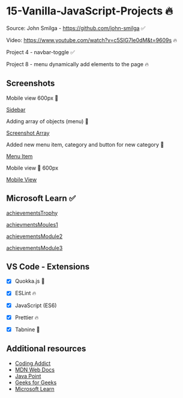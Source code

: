 # 15-Vanilla-JavaScript-Projects 🔥

Source: John Smilga - https://github.com/john-smilga ✅

Video: https://www.youtube.com/watch?v=c5SIG7Ie0dM&t=9609s 🔥 

Project 4 - navbar-toggle  ✅

Project 8 - menu dynamically add elements to the page 🔥
  
## Screenshots 

Mobile view 600px 📲

[Sidebar](https://user-images.githubusercontent.com/125808990/222785466-04ea4d10-892e-4331-b58f-39396fe61dba.png)

Adding array of objects (menu) 🤖

[Screenshot Array](https://user-images.githubusercontent.com/125808990/226768395-7111bb86-ad0c-4453-8c1e-d97ce9ad46de.png)

Added new menu item, category and button for new category 🤖

[Menu Item](https://user-images.githubusercontent.com/125808990/226769487-51e18510-c672-424d-89f3-a8dbffc65b2d.png)

Mobile view 📲 600px

[Mobile View](https://user-images.githubusercontent.com/125808990/226770592-0ae5d884-9e86-4aac-aeda-18991f09ef38.png)

## Microsoft Learn ✅

[achievementsTrophy](https://user-images.githubusercontent.com/125808990/226473105-96a90167-8ca6-4897-8746-ab92653da446.png)

[achievmentsMoules1](https://user-images.githubusercontent.com/125808990/226473129-f310796d-08b0-408e-8670-996c6dba5615.png)

[achievementsModule2](https://user-images.githubusercontent.com/125808990/226473142-e8869831-ae96-4667-af2e-5828c477256b.png)

[achievementsModule3](https://user-images.githubusercontent.com/125808990/226473163-eee6dc4c-8abb-4a83-b166-3127f2d67f41.png)


## VS Code - Extensions

- [x] Quokka.js 🤖
- [x] ESLint 🔥
- [x] JavaScript (ES6) 
- [x] Prettier 🔥
- [x] Tabnine 🤖



## Additional resources

- [Coding Addict](https://johnsmilga.com)
- [MDN Web Docs](https://developer.mozilla.org/en-US/)
- [Java Point](https://www.javatpoint.com/jquery-example)
- [Geeks for Geeks](https://www.geeksforgeeks.org/jquery-examples/)
- [Microsoft Learn](https://learn.microsoft.com/en-us/training/)







